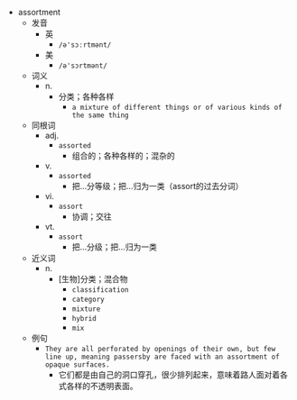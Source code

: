 - assortment
  - 发音
    - 英
      - `/ə'sɔːrtmənt/`
    - 美
      - `/ə'sɔrtmənt/`
  - 词义
    - n.
      - 分类；各种各样
        - `a mixture of different things or of various kinds of the same thing`
  - 同根词
    - adj.
      - `assorted`
        - 组合的；各种各样的；混杂的
    - v.
      - `assorted`
        - 把…分等级；把…归为一类（assort的过去分词）
    - vi.
      - `assort`
        - 协调；交往
    - vt.
      - `assort`
        - 把…分级；把…归为一类
  - 近义词
    - n.
      - [生物]分类；混合物
        - `classification`
        - `category`
        - `mixture`
        - `hybrid`
        - `mix`
  - 例句
    - `They are all perforated by openings of their own, but few line up, meaning passersby are faced with an assortment of opaque surfaces.`
      - 它们都是由自己的洞口穿孔，很少排列起来，意味着路人面对着各式各样的不透明表面。

